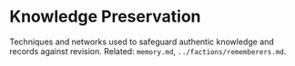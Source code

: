 # Knowledge Preservation

Techniques and networks used to safeguard authentic knowledge and records against revision. Related: `memory.md`, `../factions/rememberers.md`.


